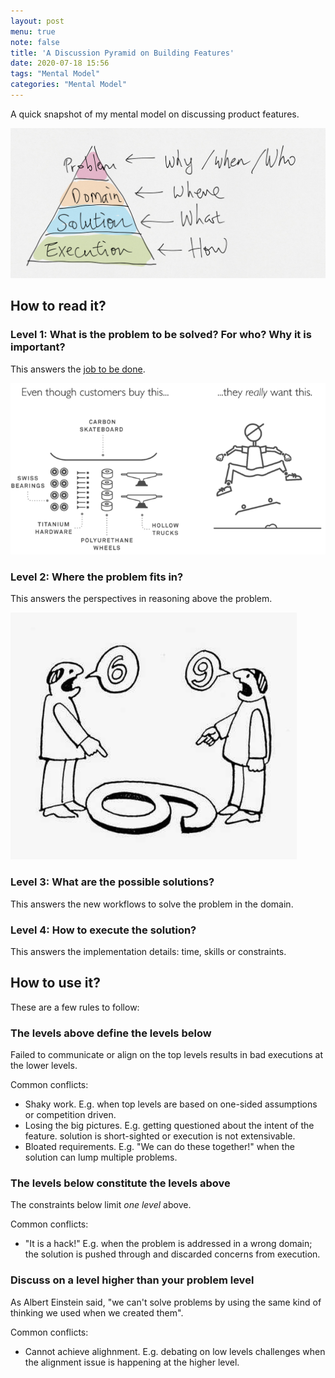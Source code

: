 ```yaml
---
layout: post
menu: true
note: false
title: 'A Discussion Pyramid on Building Features'
date: 2020-07-18 15:56
tags: "Mental Model"
categories: "Mental Model"
---
```


A quick snapshot of my mental model on discussing product features.

![Discussion Pyramid](images/2020/07/discussion-pyramid.png)

## How to read it?

### Level 1: What is the problem to be solved? For who? Why it is important?

This answers the [job to be done](https://jtbd.info/2-what-is-jobs-to-be-done-jtbd-796b82081cca).

![The designers at intercom (intercom.com) use this illustration to show what is, and isn’t, important to customers.](/images/2020/07/jobs-to-be-done.png)

### Level 2: Where the problem fits in?

This answers the perspectives in reasoning above the problem.

![Six or Nine](images/2020/07/different-perspectives.jpeg)

### Level 3: What are the possible solutions?

This answers the new workflows to solve the problem in the domain.

### Level 4: How to execute the solution?

This answers the implementation details: time, skills or constraints.

## How to use it?

These are a few rules to follow:

### The levels above define the levels below

Failed to communicate or align on the top levels results in bad executions at the lower levels.

Common conflicts:

- Shaky work. E.g. when top levels are based on one-sided assumptions or competition driven.
- Losing the big pictures. E.g. getting questioned about the intent of the feature. solution is short-sighted or execution is not extensivable.
- Bloated requirements. E.g. "We can do these together!" when the solution can lump multiple problems.

### The levels below constitute the levels above

The constraints below limit *one level* above.

Common conflicts:

- "It is a hack!" E.g. when the problem is addressed in a wrong domain; the solution is pushed through and discarded concerns from execution.

### Discuss on a level higher than your problem level

As Albert Einstein said, "we can't solve problems by using the same kind of thinking we used when we created them".

Common conflicts:

- Cannot achieve alighnment. E.g. debating on low levels challenges when the alignment issue is happening at the higher level.

